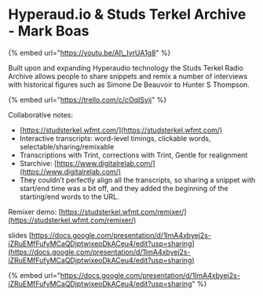 # Hyperaud.io & Studs Terkel Archive - Mark Boas

{% embed url="https://youtu.be/Al\_IvrUA1g8" %}

Built upon and expanding Hyperaudio technology the Studs Terkel Radio Archive allows people to share snippets and remix a number of interviews with historical figures such as Simone De Beauvoir to Hunter S Thompson.

{% embed url="https://trello.com/c/cOqISvij" %}

Collaborative notes: 

* [https://studsterkel.wfmt.com/](https://studsterkel.wfmt.com/)
* Interactive transcripts: word-level timings, clickable words, selectable/sharing/remixable
* Transcriptions with Trint, corrections with Trint, Gentle for realignment
* Starchive: [https://www.digitalrelab.com/](https://www.digitalrelab.com/)
* They couldn’t perfectly align all the transcripts, so sharing a snippet with start/end time was a bit off, and they added the beginning of the starting/end words to the URL.

Remixer demo: [https://studsterkel.wfmt.com/remixer/](https://studsterkel.wfmt.com/remixer/)

slides [https://docs.google.com/presentation/d/1lmA4xbyej2s-iZRuEMfFufyMCaQDjptwixeoDkACeu4/edit?usp=sharing](https://docs.google.com/presentation/d/1lmA4xbyej2s-iZRuEMfFufyMCaQDjptwixeoDkACeu4/edit?usp=sharing)

{% embed url="https://docs.google.com/presentation/d/1lmA4xbyej2s-iZRuEMfFufyMCaQDjptwixeoDkACeu4/edit?usp=sharing" %}

